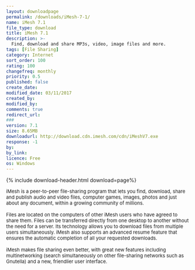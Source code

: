 ```yaml
---
layout: downloadpage
permalink: /downloads/iMesh-7-1/
name: iMesh 7.1
file_type: download
title: iMesh 7.1
description: >-
  Find, download and share MP3s, video, image files and more.
tags: [File Sharing]
category: Internet
sort_order: 100
rating: 100
changefreq: monthly
priority: 0.5
published: false
create_date: 
modified_date: 03/11/2017
created_by: 
modified_by: 
comments: true
redirect_url: 
### 
version: 7.1
size: 8.65MB
downloadurl: http://download.cdn.imesh.com/cdn/iMeshV7.exe
response: -1
by: 
by_link: 
licence: Free
os: Windows
---
```


{% include download-header.html download=page%}

<p style="fix-download-text !important">
<p><font size="2">iMesh is a peer-to-peer file-sharing program that lets you find, download, share and publish audio and video files, computer games, images, photos and just about any document, within a growing community of millions. <br />
<br />
Files are located on the computers of other iMesh users who have agreed to share them. Files can be transferred directly from one desktop to another without the need for a server. Its technology allows you to download files from multiple users simultaneously. iMesh also supports an advanced resume feature that ensures the automatic completion of all your requested downloads. <br />
<br />
iMesh makes file sharing even better, with great new features including multinetworking (search simultaneously on other file-sharing networks such as Gnutella) and a new, friendlier user interface.</font></p></p>
